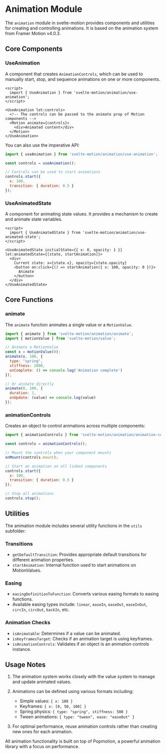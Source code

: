 # Animation Module

The `animation` module in svelte-motion provides components and utilities for creating and controlling animations. It is based on the animation system from Framer Motion v4.0.3.

## Core Components

### UseAnimation

A component that creates `AnimationControls`, which can be used to manually start, stop, and sequence animations on one or more components.

```svelte
<script>
  import { UseAnimation } from 'svelte-motion/animation/use-animation';
</script>

<UseAnimation let:controls>
  <!-- The controls can be passed to the animate prop of Motion components -->
  <Motion animate={controls}>
    <div>Animated content</div>
  </Motion>
</UseAnimation>
```

You can also use the imperative API:

```js
import { useAnimation } from 'svelte-motion/animation/use-animation';

const controls = useAnimation();

// Controls can be used to start animations
controls.start({
  x: 100,
  transition: { duration: 0.5 }
});
```

### UseAnimatedState

A component for animating state values. It provides a mechanism to create and animate state variables.

```svelte
<script>
  import { UseAnimatedState } from 'svelte-motion/animation/use-animated-state';
</script>

<UseAnimatedState initialState={{ x: 0, opacity: 1 }} let:animatedState={[state, startAnimation]}>
  <div>
    Current state: x={state.x}, opacity={state.opacity}
    <button on:click={() => startAnimation({ x: 100, opacity: 0 })}>
      Animate
    </button>
  </div>
</UseAnimatedState>
```

## Core Functions

### animate

The `animate` function animates a single value or a `MotionValue`.

```js
import { animate } from 'svelte-motion/animation/animate';
import { motionValue } from 'svelte-motion/value';

// Animate a MotionValue
const x = motionValue(0);
animate(x, 100, {
  type: "spring",
  stiffness: 2000,
  onComplete: () => console.log('Animation complete')
});

// Or animate directly
animate(0, 100, {
  duration: 1,
  onUpdate: (value) => console.log(value)
});
```

### animationControls

Creates an object to control animations across multiple components:

```js
import { animationControls } from 'svelte-motion/animation/animation-controls';

const controls = animationControls();

// Mount the controls when your component mounts
onMount(controls.mount);

// Start an animation on all linked components
controls.start({
  x: 100,
  transition: { duration: 0.5 }
});

// Stop all animations
controls.stop();
```

## Utilities

The animation module includes several utility functions in the `utils` subfolder:

### Transitions

- `getDefaultTransition`: Provides appropriate default transitions for different animation properties.
- `startAnimation`: Internal function used to start animations on MotionValues.

### Easing

- `easingDefinitionToFunction`: Converts various easing formats to easing functions.
- Available easing types include: `linear`, `easeIn`, `easeOut`, `easeInOut`, `circIn`, `circOut`, `backIn`, etc.

### Animation Checks

- `isAnimatable`: Determines if a value can be animated.
- `isKeyframesTarget`: Checks if an animation target is using keyframes.
- `isAnimationControls`: Validates if an object is an animation controls instance.

## Usage Notes

1. The animation system works closely with the value system to manage and update animated values.
2. Animations can be defined using various formats including:
   - Simple values: `{ x: 100 }`
   - Keyframes: `{ x: [0, 50, 100] }`
   - Spring physics: `{ type: "spring", stiffness: 500 }`
   - Tween animations: `{ type: "tween", ease: "easeOut" }`

3. For optimal performance, reuse animation controls rather than creating new ones for each animation.

All animation functionality is built on top of Popmotion, a powerful animation library with a focus on performance.